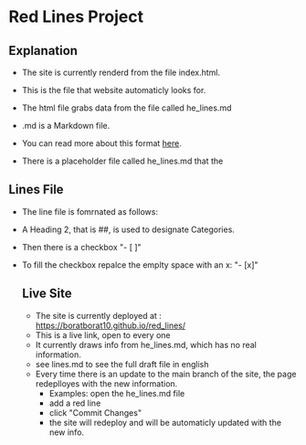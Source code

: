 # Red Lines Project

## Explanation
- The site is currently renderd from the file index.html.
- This is the file that website automaticly looks for.
- The html file grabs data from the file called he_lines.md
- .md is a Markdown file.
- You can read more about this format [here](https://www.markdownguide.org/basic-syntax/).


- There is a placeholder file called he_lines.md that the 

## Lines File

- The line file is fomrnated as follows:
- A Heading 2, that is ##, is used to designate Categories.
- Then there is a checkbox "- [ ]"
- To fill the checkbox repalce the emplty space with an x: "- [x]"

  ## Live Site
  - The site is currently deployed at : https://boratborat10.github.io/red_lines/
  - This is a live link, open to every one
  - It currently draws info from he_lines.md, which has no real information.
  - see lines.md to see the full draft file in english
  - Every time there is an update to the main branch of the site, the page redeplloyes with the new information.
    - Examples: open the he_lines.md file
    - add a red line
    - click "Commit Changes"
    - the site will redeploy and will be automaticly updated with the new info.
